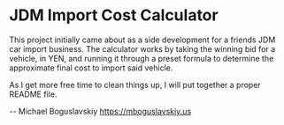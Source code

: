 # JDM Import Cost Calculator

This project initially came about as a side development for a friends JDM car import business. The calculator works by taking the winning bid for a vehicle, in YEN, and running it through a preset formula to determine the approximate final cost to import said vehicle. 

As I get more free time to clean things up, I will put together a proper README file.

--
Michael Boguslavskiy
https://mboguslavskiy.us
